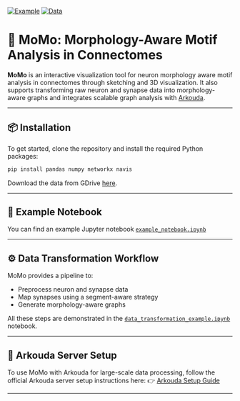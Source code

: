 [![Example](https://img.shields.io/badge/example-notebook-blue.svg?colorB=4AC8F4)](example_notebook.ipynb)
[![Data](https://img.shields.io/badge/data-gdrive-red.svg?colorB=f25100)](https://drive.google.com/drive/folders/15LN6hxLkhVxG4Oht5Ijj3IziPFeIrEqz?usp=sharing)

# 🧠 MoMo: Morphology-Aware Motif Analysis in Connectomes

**MoMo** is an interactive visualization tool for neuron morphology aware motif analysis in connectomes through sketching and 3D visualization. 
It also supports transforming raw neuron and synapse data into morphology-aware graphs and integrates scalable graph analysis with [Arkouda](https://github.com/Bears-R-Us/arkouda).

---

## 📦 Installation

To get started, clone the repository and install the required Python packages:

```bash
pip install pandas numpy networkx navis
```

Download the data from GDrive [here](https://drive.google.com/drive/folders/15LN6hxLkhVxG4Oht5Ijj3IziPFeIrEqz?usp=sharing).

---


## 📓 Example Notebook

You can find an example Jupyter notebook [`example_notebook.ipynb`](example_notebook.ipynb)

---

## ⚙️ Data Transformation Workflow

MoMo provides a pipeline to:
- Preprocess neuron and synapse data
- Map synapses using a segment-aware strategy
- Generate morphology-aware graphs

All these steps are demonstrated in the [`data_transformation_example.ipynb`](data_transformation_example.ipynb) notebook.

---

## 🧰 Arkouda Server Setup

To use MoMo with Arkouda for large-scale data processing, follow the official Arkouda server setup instructions here: 👉 [Arkouda Setup Guide](https://github.com/Bears-R-Us/arkouda-njit/tree/main)

---

